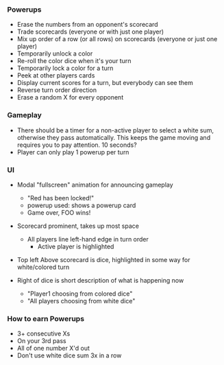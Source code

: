 ### Powerups
- Erase the numbers from an opponent's scorecard
- Trade scorecards (everyone or with just one player)
- Mix up order of a row (or all rows) on scorecards (everyone or just one player)
- Temporarily unlock a color
- Re-roll the color dice when it's your turn
- Temporarily lock a color for a turn
- Peek at other players cards
- Display current scores for a turn, but everybody can see them
- Reverse turn order direction
- Erase a random X for every opponent

### Gameplay
- There should be a timer for a non-active player to select a white sum, otherwise they pass automatically.  This keeps the game moving and requires you to pay attention.  10 seconds?
- Player can only play 1 powerup per turn

### UI
- Modal "fullscreen" animation for announcing gameplay
  - "Red has been locked!"
  - powerup used: shows a powerup card
  - Game over, FOO wins!

- Scorecard prominent, takes up most space
  - All players line left-hand edge in turn order
    - Active player is highlighted
- Top left Above scorecard is dice, highlighted in some way for white/colored turn
- Right of dice is short description of what is happening now
  - "Player1 choosing from colored dice"
  - "All players choosing from white dice"

### How to earn Powerups
- 3+ consecutive Xs
- On your 3rd pass
- All of one number X'd out
- Don't use white dice sum 3x in a row

